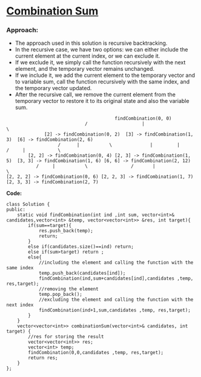 # [Combination Sum](https://leetcode.com/problems/combination-sum/)

### Approach:
- The approach used in this solution is recursive backtracking.
- In the recursive case, we have two options: we can either include the current element at the current index, or we can exclude it.
- If we exclude it, we simply call the function recursively with the next element, and the temporary vector remains unchanged.
- If we include it, we add the current element to the temporary vector and to variable sum, call the function recursively with the same index, and the temporary vector updated.
- After the recursive call, we remove the current element from the temporary vector to restore it to its original state and also the variable sum.

```
                                        findCombination(0, 0)
                             /                    |                              \
              [2] -> findCombination(0, 2)  [3] -> findCombination(1, 3)  [6] -> findCombination(2, 6)
                   /      |           \              |         |              /     |            \
        [2, 2] -> findCombination(0, 4) [2, 3] -> findCombination(1, 5)  [3, 3] -> findCombination(1, 6) [6, 6] -> findCombination(2, 12)
           /     |           \                /       |               \
[2, 2, 2] -> findCombination(0, 6) [2, 2, 3] -> findCombination(1, 7)    [2, 3, 3] -> findCombination(2, 7)
```
**Code:**
```
class Solution {
public:
    static void findCombination(int ind ,int sum, vector<int>& candidates,vector<int> &temp, vector<vector<int>> &res, int target){
        if(sum==target){
            res.push_back(temp);
            return;
        }
        else if(candidates.size()==ind) return;
        else if(sum>target) return ;
        else{
            //including the element and calling the function with the same index
            temp.push_back(candidates[ind]);
            findCombination(ind,sum+candidates[ind],candidates ,temp, res,target);
            //removing the element
            temp.pop_back();
            //excluding the element and calling the function with the next index
            findCombination(ind+1,sum,candidates ,temp, res,target);
        }
    }
    vector<vector<int>> combinationSum(vector<int>& candidates, int target) {
        //res for storing the result
        vector<vector<int>> res;
        vector<int> temp;
        findCombination(0,0,candidates ,temp, res,target);
        return res;
    }
};
```
